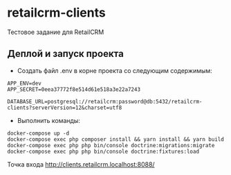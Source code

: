 # retailcrm-clients
Тестовое задание для RetailCRM

## Деплой и запуск проекта

 - Создать файл .env в корне проекта со следующим содержимым:
 
 ```
APP_ENV=dev
APP_SECRET=0eea37772f8e514d61e518a3e22a7243

DATABASE_URL=postgresql://retailcrm:password@db:5432/retailcrm-clients?serverVersion=12&charset=utf8
```

 - Выполнить команды:

```
docker-compose up -d
docker-compose exec php composer install && yarn install && yarn build
docker-compose exec php php bin/console doctrine:migrations:migrate
docker-compose exec php php bin/console doctrine:fixtures:load
```

Точка входа http://clients.retailcrm.localhost:8088/
